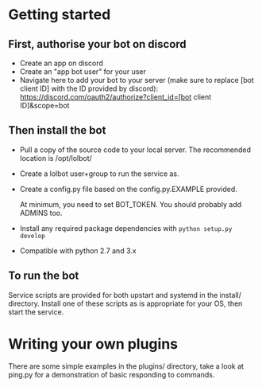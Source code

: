 # Getting started

## First, authorise your bot on discord

* Create an app on discord
* Create an "app bot user" for your user
* Navigate here to add your bot to your server (make sure to replace [bot client ID] with the ID provided by discord): https://discord.com/oauth2/authorize?client_id=[bot client ID]&scope=bot

## Then install the bot

* Pull a copy of the source code to your local server. The recommended location is /opt/lolbot/
* Create a lolbot user+group to run the service as.
* Create a config.py file based on the config.py.EXAMPLE provided. 

  At minimum, you need to set BOT_TOKEN. You should probably add ADMINS too.

* Install any required package dependencies with `python setup.py develop`
* Compatible with python 2.7 and 3.x

## To run the bot

Service scripts are provided for both upstart and systemd in the install/ directory. Install one of these scripts as is appropriate for your OS, then start the service.

# Writing your own plugins

There are some simple examples in the plugins/ directory, take a look at ping.py for a demonstration of basic responding to commands.
